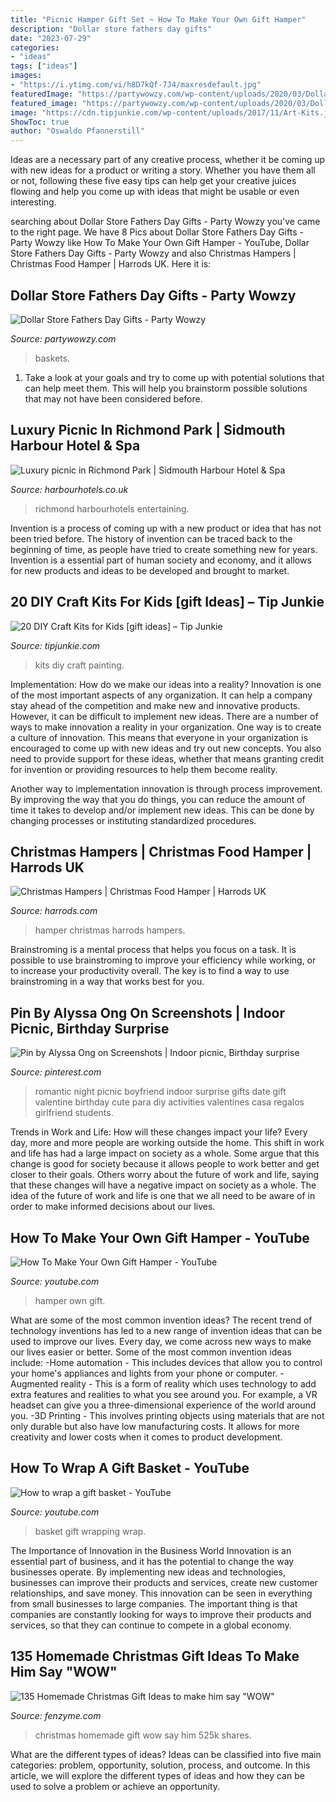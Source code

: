 ```yaml
---
title: "Picnic Hamper Gift Set ~ How To Make Your Own Gift Hamper"
description: "Dollar store fathers day gifts"
date: "2023-07-29"
categories:
- "ideas"
tags: ["ideas"]
images:
- "https://i.ytimg.com/vi/h8D7kQf-7J4/maxresdefault.jpg"
featuredImage: "https://partywowzy.com/wp-content/uploads/2020/03/Dollar-Store-Fathers-Day-Gifts.jpg"
featured_image: "https://partywowzy.com/wp-content/uploads/2020/03/Dollar-Store-Fathers-Day-Gifts.jpg"
image: "https://cdn.tipjunkie.com/wp-content/uploads/2017/11/Art-Kits.jpg"
ShowToc: true
author: "Oswaldo Pfannerstill"
---
```



Ideas are a necessary part of any creative process, whether it be coming up with new ideas for a product or writing a story. Whether you have them all or not, following these five easy tips can help get your creative juices flowing and help you come up with ideas that might be usable or even interesting.

	

		
searching about Dollar Store Fathers Day Gifts - Party Wowzy you've came to the right page. We have 8 Pics about Dollar Store Fathers Day Gifts - Party Wowzy like How To Make Your Own Gift Hamper - YouTube, Dollar Store Fathers Day Gifts - Party Wowzy and also Christmas Hampers | Christmas Food Hamper | Harrods UK. Here it is:
		
    
## Dollar Store Fathers Day Gifts - Party Wowzy

<img loading=lazy src="https://partywowzy.com/wp-content/uploads/2020/03/Dollar-Store-Fathers-Day-Gifts.jpg" onerror="this.onerror=null;this.src='https://tse3.mm.bing.net/th?id=OIP.8C-SUnB0eLMDDp5gaVoRDAHaJ3&amp;pid=15.1';" alt="Dollar Store Fathers Day Gifts - Party Wowzy">

_Source: partywowzy.com_

>baskets. 

	

1. Take a look at your goals and try to come up with potential solutions that can help meet them. This will help you brainstorm possible solutions that may not have been considered before.

    
## Luxury Picnic In Richmond Park | Sidmouth Harbour Hotel &amp; Spa

<img loading=lazy src="https://www.harbourhotels.co.uk/media/5068/rsz-a-luxury-picnic-richmond-park.jpg??1562696549" onerror="this.onerror=null;this.src='https://tse3.mm.bing.net/th?id=OIP.7rYMsu3lliDPZdf305OXXAHaFJ&amp;pid=15.1';" alt="Luxury picnic in Richmond Park | Sidmouth Harbour Hotel &amp; Spa">

_Source: harbourhotels.co.uk_

>richmond harbourhotels entertaining. 

	

Invention is a process of coming up with a new product or idea that has not been tried before. The history of invention can be traced back to the beginning of time, as people have tried to create something new for years. Invention is a essential part of human society and economy, and it allows for new products and ideas to be developed and brought to market.

    
## 20 DIY Craft Kits For Kids [gift Ideas] – Tip Junkie

<img loading=lazy src="https://cdn.tipjunkie.com/wp-content/uploads/2017/11/Art-Kits.jpg" onerror="this.onerror=null;this.src='https://tse2.mm.bing.net/th?id=OIP.K08z7BaLl_jKpRE3_lgTTgHaFr&amp;pid=15.1';" alt="20 DIY Craft Kits for Kids [gift ideas] – Tip Junkie">

_Source: tipjunkie.com_

>kits diy craft painting. 

	

Implementation: How do we make our ideas into a reality?
Innovation is one of the most important aspects of any organization. It can help a company stay ahead of the competition and make new and innovative products. However, it can be difficult to implement new ideas. There are a number of ways to make innovation a reality in your organization. 
One way is to create a culture of innovation. This means that everyone in your organization is encouraged to come up with new ideas and try out new concepts. You also need to provide support for these ideas, whether that means granting credit for invention or providing resources to help them become reality. 

Another way to implementation innovation is through process improvement. By improving the way that you do things, you can reduce the amount of time it takes to develop and/or implement new ideas. This can be done by changing processes or instituting standardized procedures.

    
## Christmas Hampers | Christmas Food Hamper | Harrods UK

<img loading=lazy src="https://image.harrods.com/harrods-pamper-hamper_15865626_29094103_2048.jpg" onerror="this.onerror=null;this.src='https://tse4.mm.bing.net/th?id=OIP.ruxYLMVNr1J4uG2po4LYlwHaIa&amp;pid=15.1';" alt="Christmas Hampers | Christmas Food Hamper | Harrods UK">

_Source: harrods.com_

>hamper christmas harrods hampers. 

	

Brainstroming is a mental process that helps you focus on a task. It is possible to use brainstroming to improve your efficiency while working, or to increase your productivity overall. The key is to find a way to use brainstroming in a way that works best for you.

    
## Pin By Alyssa Ong On Screenshots | Indoor Picnic, Birthday Surprise

<img loading=lazy src="https://i.pinimg.com/originals/fd/c8/b4/fdc8b4d53fc85412311c2a9f26663aa3.jpg" onerror="this.onerror=null;this.src='https://tse3.mm.bing.net/th?id=OIP.uTQ1a0d153oP5O5d_UM-lwHaJ4&amp;pid=15.1';" alt="Pin by Alyssa Ong on Screenshots | Indoor picnic, Birthday surprise">

_Source: pinterest.com_

>romantic night picnic boyfriend indoor surprise gifts date gift valentine birthday cute para diy activities valentines casa regalos girlfriend students. 

	

Trends in Work and Life: How will these changes impact your life?
Every day, more and more people are working outside the home. This shift in work and life has had a large impact on society as a whole. Some argue that this change is good for society because it allows people to work better and get closer to their goals. Others worry about the future of work and life, saying that these changes will have a negative impact on society as a whole. The idea of the future of work and life is one that we all need to be aware of in order to make informed decisions about our lives.

    
## How To Make Your Own Gift Hamper - YouTube

<img loading=lazy src="https://i.ytimg.com/vi/h8D7kQf-7J4/maxresdefault.jpg" onerror="this.onerror=null;this.src='https://tse3.mm.bing.net/th?id=OIP.Q67Qj4yN4JjiOO1NSlKfvgHaEK&amp;pid=15.1';" alt="How To Make Your Own Gift Hamper - YouTube">

_Source: youtube.com_

>hamper own gift. 

	

What are some of the most common invention ideas?
The recent trend of technology inventions has led to a new range of invention ideas that can be used to improve our lives. Every day, we come across new ways to make our lives easier or better. Some of the most common invention ideas include: 
-Home automation - This includes devices that allow you to control your home's appliances and lights from your phone or computer. 
-Augmented reality - This is a form of reality which uses technology to add extra features and realities to what you see around you. For example, a VR headset can give you a three-dimensional experience of the world around you. 
-3D Printing - This involves printing objects using materials that are not only durable but also have low manufacturing costs. It allows for more creativity and lower costs when it comes to product development.

    
## How To Wrap A Gift Basket - YouTube

<img loading=lazy src="https://i.ytimg.com/vi/G0eu07hC-DE/maxresdefault.jpg" onerror="this.onerror=null;this.src='https://tse1.mm.bing.net/th?id=OIP.6qkwOoDHKgYeB6M9g0fy0AHaEK&amp;pid=15.1';" alt="How to wrap a gift basket - YouTube">

_Source: youtube.com_

>basket gift wrapping wrap. 

	

The Importance of Innovation in the Business World
Innovation is an essential part of business, and it has the potential to change the way businesses operate. By implementing new ideas and technologies, businesses can improve their products and services, create new customer relationships, and save money. This innovation can be seen in everything from small businesses to large companies. The important thing is that companies are constantly looking for ways to improve their products and services, so that they can continue to compete in a global economy.

    
## 135 Homemade Christmas Gift Ideas To Make Him Say &quot;WOW&quot;

<img loading=lazy src="http://www.fenzyme.com/wp-content/uploads/2015/10/Homemade-Christmas-Gift-Ideas-15-1.jpg" onerror="this.onerror=null;this.src='https://tse2.mm.bing.net/th?id=OIP.8ZyzI6dhyy-GhQYOwj-ITwHaNh&amp;pid=15.1';" alt="135 Homemade Christmas Gift Ideas to make him say &quot;WOW&quot;">

_Source: fenzyme.com_

>christmas homemade gift wow say him 525k shares. 

	

What are the different types of ideas?
Ideas can be classified into five main categories: problem, opportunity, solution, process, and outcome. In this article, we will explore the different types of ideas and how they can be used to solve a problem or achieve an opportunity.

